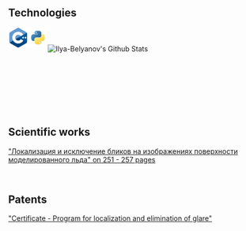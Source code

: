 
## Technologies

<img align="left" alt="C++" width="40px" src="https://raw.githubusercontent.com/github/explore/80688e429a7d4ef2fca1e82350fe8e3517d3494d/topics/cpp/cpp.png" />
<img align="left" alt="Python" width="40px" src="https://raw.githubusercontent.com/github/explore/80688e429a7d4ef2fca1e82350fe8e3517d3494d/topics/python/python.png" />

<br />
<br />

<img align="left" alt="Ilya-Belyanov's Github Stats" src="https://github-readme-stats.codestackr.vercel.app/api?username=Ilya-Belyanov&show_icons=true&hide_border=true" />

<br />
<br />
<br />
<br />
<br />
<br />
<br />
<br />

## Scientific works
<a href="http://morintex.ru/wp-content/files_mf/1608836369MITVOL50No4PART12020.pdf">"Локализация и исключение бликов на изображениях поверхности
моделированного льда" on 251 - 257 pages</a>

<br />

## Patents
<a href="https://github.com/Ilya-Belyanov/Ilya-Belyanov/blob/master/src/Certificate%20-%20Program%20for%20localization%20and%20elimination%20of%20glare.pdf">"Certificate - Program for localization and elimination of glare"</a>



